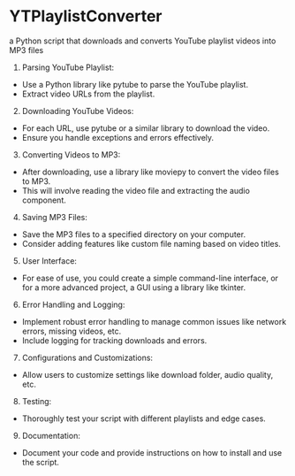 # YTPlaylistConverter
a Python script that downloads and converts YouTube playlist videos into MP3 files


1. Parsing YouTube Playlist:

- Use a Python library like pytube to parse the YouTube playlist.
- Extract video URLs from the playlist.

2. Downloading YouTube Videos:

- For each URL, use pytube or a similar library to download the video.
- Ensure you handle exceptions and errors effectively.

3. Converting Videos to MP3:

- After downloading, use a library like moviepy to convert the video files to MP3.
- This will involve reading the video file and extracting the audio component.

4. Saving MP3 Files:

- Save the MP3 files to a specified directory on your computer.
- Consider adding features like custom file naming based on video titles.

5. User Interface:

- For ease of use, you could create a simple command-line interface, or for a more advanced project, a GUI using a library like tkinter.

6. Error Handling and Logging:

- Implement robust error handling to manage common issues like network errors, missing videos, etc.
- Include logging for tracking downloads and errors.

7. Configurations and Customizations:

- Allow users to customize settings like download folder, audio quality, etc.

8. Testing:

- Thoroughly test your script with different playlists and edge cases.

9. Documentation:

- Document your code and provide instructions on how to install and use the script.
